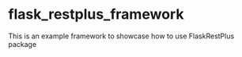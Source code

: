 # flask_restplus_framework
This is an example framework to showcase how to use FlaskRestPlus package
